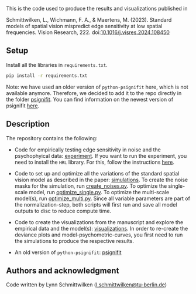 This is the code used to produce the results and visualizations published in

Schmittwilken, L., Wichmann, F. A., & Maertens, M. (2023). Standard models of spatial vision mispredict edge sensitivity at low spatial frequencies. Vision Research, 222. doi:[10.1016/j.visres.2024.108450](https://doi.org/10.1016/j.visres.2024.108450)

## Setup

Install all the libraries in  `requirements.txt`.
```bash
pip install -r requirements.txt
```
Note: we have used an older version of `python-psignifit` here, which is not available anymore. Therefore, we decided to add it to the repo directly in the folder [psignifit](psignifit). You can find information on the newest version of psignifit [here](https://github.com/wichmann-lab/python-psignifit).

## Description
The repository contains the following:

- Code for empirically testing edge sensitivity in noise and the psychophyical data: [experiment](experiment). If you want to run the experiment, you need to install the `HRL` library. For this, follow the instructions [here](https://github.com/computational-psychology/hrl).

- Code to set up and optimize all the variations of the standard spatial vision model as described in the paper: [simulations](simulations). To create the noise masks for the simulation, run [create_noises.py](simulations/create_noises.py). To optimize the single-scale model, run [optimize_single.py](simulations/optimize_single.py). To optimize the multi-scale model(s), run [optimize_multi.py](simulations/optimize_multi.py). Since all variable parameters are part of the normalization-step, both scripts will first run and save all model outputs to disc to reduce compute time.

- Code to create the visualizations from the manuscript and explore the empirical data and the model(s): [visualizations](visualizations). In order to re-create the deviance plots and model-psychometric-curves, you first need to run the simulations to produce the respective results.
- An old version of `python-psignifit`: [psignifit](psignifit)

## Authors and acknowledgment
Code written by Lynn Schmittwilken (l.schmittwilken@tu-berlin.de)
